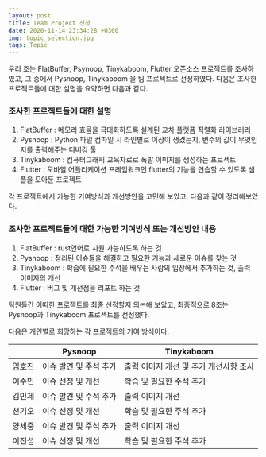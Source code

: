 ```yaml
---
layout: post
title: Team Project 선정
date: 2020-11-14 23:34:28 +0300
img: topic_selection.jpg
tags: Topic
---
```

우리 조는 FlatBuffer, Psynoop, Tinykaboom, Flutter 오픈소스 프로젝트를 조사하였고, 그 중에서 Pysnoop, Tinykaboom 을 팀 프로젝트로 선정하였다.
다음은 조사한 프로젝트들에 대한 설명을 요약하면 다음과 같다. 

### 조사한 프로젝트들에 대한 설명

1. FlatBuffer : 메모리 효율을 극대화하도록 설계된 교차 플랫폼 직렬화 라이브러리
2. Pysnoop : Python 파일 컴파일 시 라인별로 이상이 생겼는지, 변수의 값이 무엇인지를 출력해주는 디버깅 툴
3. Tinykaboom : 컴퓨터그래픽 교육자료로 폭발 이미지를 생성하는 프로젝트
4. Flutter : 모바일 어플리케이션 프레임워크인 flutter의 기능을 연습할 수 있도록 샘플을 모아둔 프로젝트

각 프로젝트에서 가능한 기여방식과 개선방안을 고민해 보았고, 다음과 같이 정리해보았다.

### 조사한 프로젝트들에 대한 가능한 기여방식 또는 개선방안 내용

1. FlatBuffer : rust언어로 지원 가능하도록 하는 것
2. Pysnoop : 정리된 이슈들을 해결하고 필요한 기능과 새로운 이슈를 찾는 것
3. Tinykaboom : 학습에 필요한 주석을 배우는 사람의 입장에서 추가하는 것, 출력 이미지의 개선
4. Flutter : 버그 및 개선점을 리포트 하는 것

팀원들간 어떠한 프로젝트를 최종 선정할지 의논해 보았고, 최종적으로 8조는 Pysnoop과 Tinykaboom 프로젝트를 선정했다.

다음은 개인별로 희망하는 각 프로젝트의 기여 방식이다.

|  	| Pysnoop 	| Tinykaboom 	|
|-	|-	|-	|
| 임호진 	| 이슈 발견 및 주석 추가 	| 출력 이미지 개선 및 추가 개선사항 조사 	|
| 이수민 	| 이슈 선정 및 개선 	| 학습 및 필요한 주석 추가 	|
| 김민제 	| 이슈 발견 및 주석 추가 	| 출력 이미지 개선 	|
| 천기오 	| 이슈 선정 및 개선 	| 학습 및 필요한 주석 추가 	|
| 양세중 	| 이슈 발견 및 주석 추가 	| 출력 이미지 개선 	|
| 이진섭 	| 이슈 선정 및 개선 	| 학습 및 필요한 주석 추가 	|
